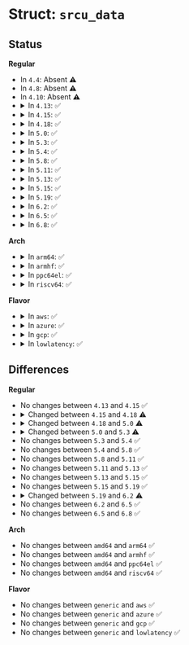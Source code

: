# Struct: <code>srcu_data</code>

## Status
<b>Regular</b>
<ul>
<li>
In <code>4.4</code>: Absent ⚠️
</li>
<li>
In <code>4.8</code>: Absent ⚠️
</li>
<li>
In <code>4.10</code>: Absent ⚠️
</li>
<li>
<details>
<summary>In <code>4.13</code>: ✅</summary>

```c
struct srcu_data {
    long unsigned int srcu_lock_count[2];
    long unsigned int srcu_unlock_count[2];
    raw_spinlock_t lock;
    struct rcu_segcblist srcu_cblist;
    long unsigned int srcu_gp_seq_needed;
    long unsigned int srcu_gp_seq_needed_exp;
    bool srcu_cblist_invoking;
    struct delayed_work work;
    struct callback_head srcu_barrier_head;
    struct srcu_node *mynode;
    long unsigned int grpmask;
    int cpu;
    struct srcu_struct *sp;
};
```
</details>
</li>
<li>
<details>
<summary>In <code>4.15</code>: ✅</summary>

```c
struct srcu_data {
    long unsigned int srcu_lock_count[2];
    long unsigned int srcu_unlock_count[2];
    raw_spinlock_t lock;
    struct rcu_segcblist srcu_cblist;
    long unsigned int srcu_gp_seq_needed;
    long unsigned int srcu_gp_seq_needed_exp;
    bool srcu_cblist_invoking;
    struct delayed_work work;
    struct callback_head srcu_barrier_head;
    struct srcu_node *mynode;
    long unsigned int grpmask;
    int cpu;
    struct srcu_struct *sp;
};
```
</details>
</li>
<li>
<details>
<summary>In <code>4.18</code>: ✅</summary>

```c
struct srcu_data {
    long unsigned int srcu_lock_count[2];
    long unsigned int srcu_unlock_count[2];
    spinlock_t lock;
    struct rcu_segcblist srcu_cblist;
    long unsigned int srcu_gp_seq_needed;
    long unsigned int srcu_gp_seq_needed_exp;
    bool srcu_cblist_invoking;
    struct delayed_work work;
    struct callback_head srcu_barrier_head;
    struct srcu_node *mynode;
    long unsigned int grpmask;
    int cpu;
    struct srcu_struct *sp;
};
```
</details>
</li>
<li>
<details>
<summary>In <code>5.0</code>: ✅</summary>

```c
struct srcu_data {
    long unsigned int srcu_lock_count[2];
    long unsigned int srcu_unlock_count[2];
    spinlock_t lock;
    struct rcu_segcblist srcu_cblist;
    long unsigned int srcu_gp_seq_needed;
    long unsigned int srcu_gp_seq_needed_exp;
    bool srcu_cblist_invoking;
    struct delayed_work work;
    struct callback_head srcu_barrier_head;
    struct srcu_node *mynode;
    long unsigned int grpmask;
    int cpu;
    struct srcu_struct *ssp;
};
```
</details>
</li>
<li>
<details>
<summary>In <code>5.3</code>: ✅</summary>

```c
struct srcu_data {
    long unsigned int srcu_lock_count[2];
    long unsigned int srcu_unlock_count[2];
    spinlock_t lock;
    struct rcu_segcblist srcu_cblist;
    long unsigned int srcu_gp_seq_needed;
    long unsigned int srcu_gp_seq_needed_exp;
    bool srcu_cblist_invoking;
    struct timer_list delay_work;
    struct work_struct work;
    struct callback_head srcu_barrier_head;
    struct srcu_node *mynode;
    long unsigned int grpmask;
    int cpu;
    struct srcu_struct *ssp;
};
```
</details>
</li>
<li>
<details>
<summary>In <code>5.4</code>: ✅</summary>

```c
struct srcu_data {
    long unsigned int srcu_lock_count[2];
    long unsigned int srcu_unlock_count[2];
    spinlock_t lock;
    struct rcu_segcblist srcu_cblist;
    long unsigned int srcu_gp_seq_needed;
    long unsigned int srcu_gp_seq_needed_exp;
    bool srcu_cblist_invoking;
    struct timer_list delay_work;
    struct work_struct work;
    struct callback_head srcu_barrier_head;
    struct srcu_node *mynode;
    long unsigned int grpmask;
    int cpu;
    struct srcu_struct *ssp;
};
```
</details>
</li>
<li>
<details>
<summary>In <code>5.8</code>: ✅</summary>

```c
struct srcu_data {
    long unsigned int srcu_lock_count[2];
    long unsigned int srcu_unlock_count[2];
    spinlock_t lock;
    struct rcu_segcblist srcu_cblist;
    long unsigned int srcu_gp_seq_needed;
    long unsigned int srcu_gp_seq_needed_exp;
    bool srcu_cblist_invoking;
    struct timer_list delay_work;
    struct work_struct work;
    struct callback_head srcu_barrier_head;
    struct srcu_node *mynode;
    long unsigned int grpmask;
    int cpu;
    struct srcu_struct *ssp;
};
```
</details>
</li>
<li>
<details>
<summary>In <code>5.11</code>: ✅</summary>

```c
struct srcu_data {
    long unsigned int srcu_lock_count[2];
    long unsigned int srcu_unlock_count[2];
    spinlock_t lock;
    struct rcu_segcblist srcu_cblist;
    long unsigned int srcu_gp_seq_needed;
    long unsigned int srcu_gp_seq_needed_exp;
    bool srcu_cblist_invoking;
    struct timer_list delay_work;
    struct work_struct work;
    struct callback_head srcu_barrier_head;
    struct srcu_node *mynode;
    long unsigned int grpmask;
    int cpu;
    struct srcu_struct *ssp;
};
```
</details>
</li>
<li>
<details>
<summary>In <code>5.13</code>: ✅</summary>

```c
struct srcu_data {
    long unsigned int srcu_lock_count[2];
    long unsigned int srcu_unlock_count[2];
    spinlock_t lock;
    struct rcu_segcblist srcu_cblist;
    long unsigned int srcu_gp_seq_needed;
    long unsigned int srcu_gp_seq_needed_exp;
    bool srcu_cblist_invoking;
    struct timer_list delay_work;
    struct work_struct work;
    struct callback_head srcu_barrier_head;
    struct srcu_node *mynode;
    long unsigned int grpmask;
    int cpu;
    struct srcu_struct *ssp;
};
```
</details>
</li>
<li>
<details>
<summary>In <code>5.15</code>: ✅</summary>

```c
struct srcu_data {
    long unsigned int srcu_lock_count[2];
    long unsigned int srcu_unlock_count[2];
    spinlock_t lock;
    struct rcu_segcblist srcu_cblist;
    long unsigned int srcu_gp_seq_needed;
    long unsigned int srcu_gp_seq_needed_exp;
    bool srcu_cblist_invoking;
    struct timer_list delay_work;
    struct work_struct work;
    struct callback_head srcu_barrier_head;
    struct srcu_node *mynode;
    long unsigned int grpmask;
    int cpu;
    struct srcu_struct *ssp;
};
```
</details>
</li>
<li>
<details>
<summary>In <code>5.19</code>: ✅</summary>

```c
struct srcu_data {
    long unsigned int srcu_lock_count[2];
    long unsigned int srcu_unlock_count[2];
    spinlock_t lock;
    struct rcu_segcblist srcu_cblist;
    long unsigned int srcu_gp_seq_needed;
    long unsigned int srcu_gp_seq_needed_exp;
    bool srcu_cblist_invoking;
    struct timer_list delay_work;
    struct work_struct work;
    struct callback_head srcu_barrier_head;
    struct srcu_node *mynode;
    long unsigned int grpmask;
    int cpu;
    struct srcu_struct *ssp;
};
```
</details>
</li>
<li>
<details>
<summary>In <code>6.2</code>: ✅</summary>

```c
struct srcu_data {
    atomic_long_t srcu_lock_count[2];
    atomic_long_t srcu_unlock_count[2];
    int srcu_nmi_safety;
    spinlock_t lock;
    struct rcu_segcblist srcu_cblist;
    long unsigned int srcu_gp_seq_needed;
    long unsigned int srcu_gp_seq_needed_exp;
    bool srcu_cblist_invoking;
    struct timer_list delay_work;
    struct work_struct work;
    struct callback_head srcu_barrier_head;
    struct srcu_node *mynode;
    long unsigned int grpmask;
    int cpu;
    struct srcu_struct *ssp;
};
```
</details>
</li>
<li>
<details>
<summary>In <code>6.5</code>: ✅</summary>

```c
struct srcu_data {
    atomic_long_t srcu_lock_count[2];
    atomic_long_t srcu_unlock_count[2];
    int srcu_nmi_safety;
    spinlock_t lock;
    struct rcu_segcblist srcu_cblist;
    long unsigned int srcu_gp_seq_needed;
    long unsigned int srcu_gp_seq_needed_exp;
    bool srcu_cblist_invoking;
    struct timer_list delay_work;
    struct work_struct work;
    struct callback_head srcu_barrier_head;
    struct srcu_node *mynode;
    long unsigned int grpmask;
    int cpu;
    struct srcu_struct *ssp;
};
```
</details>
</li>
<li>
<details>
<summary>In <code>6.8</code>: ✅</summary>

```c
struct srcu_data {
    atomic_long_t srcu_lock_count[2];
    atomic_long_t srcu_unlock_count[2];
    int srcu_nmi_safety;
    spinlock_t lock;
    struct rcu_segcblist srcu_cblist;
    long unsigned int srcu_gp_seq_needed;
    long unsigned int srcu_gp_seq_needed_exp;
    bool srcu_cblist_invoking;
    struct timer_list delay_work;
    struct work_struct work;
    struct callback_head srcu_barrier_head;
    struct srcu_node *mynode;
    long unsigned int grpmask;
    int cpu;
    struct srcu_struct *ssp;
};
```
</details>
</li>
</ul>
<b>Arch</b>
<ul>
<li>
<details>
<summary>In <code>arm64</code>: ✅</summary>

```c
struct srcu_data {
    long unsigned int srcu_lock_count[2];
    long unsigned int srcu_unlock_count[2];
    spinlock_t lock;
    struct rcu_segcblist srcu_cblist;
    long unsigned int srcu_gp_seq_needed;
    long unsigned int srcu_gp_seq_needed_exp;
    bool srcu_cblist_invoking;
    struct timer_list delay_work;
    struct work_struct work;
    struct callback_head srcu_barrier_head;
    struct srcu_node *mynode;
    long unsigned int grpmask;
    int cpu;
    struct srcu_struct *ssp;
};
```
</details>
</li>
<li>
<details>
<summary>In <code>armhf</code>: ✅</summary>

```c
struct srcu_data {
    long unsigned int srcu_lock_count[2];
    long unsigned int srcu_unlock_count[2];
    spinlock_t lock;
    struct rcu_segcblist srcu_cblist;
    long unsigned int srcu_gp_seq_needed;
    long unsigned int srcu_gp_seq_needed_exp;
    bool srcu_cblist_invoking;
    struct timer_list delay_work;
    struct work_struct work;
    struct callback_head srcu_barrier_head;
    struct srcu_node *mynode;
    long unsigned int grpmask;
    int cpu;
    struct srcu_struct *ssp;
};
```
</details>
</li>
<li>
<details>
<summary>In <code>ppc64el</code>: ✅</summary>

```c
struct srcu_data {
    long unsigned int srcu_lock_count[2];
    long unsigned int srcu_unlock_count[2];
    spinlock_t lock;
    struct rcu_segcblist srcu_cblist;
    long unsigned int srcu_gp_seq_needed;
    long unsigned int srcu_gp_seq_needed_exp;
    bool srcu_cblist_invoking;
    struct timer_list delay_work;
    struct work_struct work;
    struct callback_head srcu_barrier_head;
    struct srcu_node *mynode;
    long unsigned int grpmask;
    int cpu;
    struct srcu_struct *ssp;
};
```
</details>
</li>
<li>
<details>
<summary>In <code>riscv64</code>: ✅</summary>

```c
struct srcu_data {
    long unsigned int srcu_lock_count[2];
    long unsigned int srcu_unlock_count[2];
    spinlock_t lock;
    struct rcu_segcblist srcu_cblist;
    long unsigned int srcu_gp_seq_needed;
    long unsigned int srcu_gp_seq_needed_exp;
    bool srcu_cblist_invoking;
    struct timer_list delay_work;
    struct work_struct work;
    struct callback_head srcu_barrier_head;
    struct srcu_node *mynode;
    long unsigned int grpmask;
    int cpu;
    struct srcu_struct *ssp;
};
```
</details>
</li>
</ul>
<b>Flavor</b>
<ul>
<li>
<details>
<summary>In <code>aws</code>: ✅</summary>

```c
struct srcu_data {
    long unsigned int srcu_lock_count[2];
    long unsigned int srcu_unlock_count[2];
    spinlock_t lock;
    struct rcu_segcblist srcu_cblist;
    long unsigned int srcu_gp_seq_needed;
    long unsigned int srcu_gp_seq_needed_exp;
    bool srcu_cblist_invoking;
    struct timer_list delay_work;
    struct work_struct work;
    struct callback_head srcu_barrier_head;
    struct srcu_node *mynode;
    long unsigned int grpmask;
    int cpu;
    struct srcu_struct *ssp;
};
```
</details>
</li>
<li>
<details>
<summary>In <code>azure</code>: ✅</summary>

```c
struct srcu_data {
    long unsigned int srcu_lock_count[2];
    long unsigned int srcu_unlock_count[2];
    spinlock_t lock;
    struct rcu_segcblist srcu_cblist;
    long unsigned int srcu_gp_seq_needed;
    long unsigned int srcu_gp_seq_needed_exp;
    bool srcu_cblist_invoking;
    struct timer_list delay_work;
    struct work_struct work;
    struct callback_head srcu_barrier_head;
    struct srcu_node *mynode;
    long unsigned int grpmask;
    int cpu;
    struct srcu_struct *ssp;
};
```
</details>
</li>
<li>
<details>
<summary>In <code>gcp</code>: ✅</summary>

```c
struct srcu_data {
    long unsigned int srcu_lock_count[2];
    long unsigned int srcu_unlock_count[2];
    spinlock_t lock;
    struct rcu_segcblist srcu_cblist;
    long unsigned int srcu_gp_seq_needed;
    long unsigned int srcu_gp_seq_needed_exp;
    bool srcu_cblist_invoking;
    struct timer_list delay_work;
    struct work_struct work;
    struct callback_head srcu_barrier_head;
    struct srcu_node *mynode;
    long unsigned int grpmask;
    int cpu;
    struct srcu_struct *ssp;
};
```
</details>
</li>
<li>
<details>
<summary>In <code>lowlatency</code>: ✅</summary>

```c
struct srcu_data {
    long unsigned int srcu_lock_count[2];
    long unsigned int srcu_unlock_count[2];
    spinlock_t lock;
    struct rcu_segcblist srcu_cblist;
    long unsigned int srcu_gp_seq_needed;
    long unsigned int srcu_gp_seq_needed_exp;
    bool srcu_cblist_invoking;
    struct timer_list delay_work;
    struct work_struct work;
    struct callback_head srcu_barrier_head;
    struct srcu_node *mynode;
    long unsigned int grpmask;
    int cpu;
    struct srcu_struct *ssp;
};
```
</details>
</li>
</ul>

## Differences
<b>Regular</b>
<ul>
<li>
No changes between <code>4.13</code> and <code>4.15</code> ✅
</li>
<li>
<details>
<summary>Changed between <code>4.15</code> and <code>4.18</code> ⚠️</summary>
<ul>
<li>
<b>Field type changed. </b>
<code>raw_spinlock_t lock</code> ➡️ <code>spinlock_t lock</code>
</li>
</ul>
</details>
</li>
<li>
<details>
<summary>Changed between <code>4.18</code> and <code>5.0</code> ⚠️</summary>
<ul>
<li>
<b>Field added. </b>
<code>struct srcu_struct *ssp</code>
</li>
<li>
<b>Field removed. </b>
<code>struct srcu_struct *sp</code>
</li>
</ul>
</details>
</li>
<li>
<details>
<summary>Changed between <code>5.0</code> and <code>5.3</code> ⚠️</summary>
<ul>
<li>
<b>Field added. </b>
<code>struct timer_list delay_work</code>
</li>
<li>
<b>Field type changed. </b>
<code>struct delayed_work work</code> ➡️ <code>struct work_struct work</code>
</li>
</ul>
</details>
</li>
<li>
No changes between <code>5.3</code> and <code>5.4</code> ✅
</li>
<li>
No changes between <code>5.4</code> and <code>5.8</code> ✅
</li>
<li>
No changes between <code>5.8</code> and <code>5.11</code> ✅
</li>
<li>
No changes between <code>5.11</code> and <code>5.13</code> ✅
</li>
<li>
No changes between <code>5.13</code> and <code>5.15</code> ✅
</li>
<li>
No changes between <code>5.15</code> and <code>5.19</code> ✅
</li>
<li>
<details>
<summary>Changed between <code>5.19</code> and <code>6.2</code> ⚠️</summary>
<ul>
<li>
<b>Field added. </b>
<code>int srcu_nmi_safety</code>
</li>
<li>
<b>Field type changed. </b>
<code>long unsigned int srcu_lock_count[2]</code> ➡️ <code>atomic_long_t srcu_lock_count[2]</code>
</li>
<li>
<b>Field type changed. </b>
<code>long unsigned int srcu_unlock_count[2]</code> ➡️ <code>atomic_long_t srcu_unlock_count[2]</code>
</li>
</ul>
</details>
</li>
<li>
No changes between <code>6.2</code> and <code>6.5</code> ✅
</li>
<li>
No changes between <code>6.5</code> and <code>6.8</code> ✅
</li>
</ul>
<b>Arch</b>
<ul>
<li>
No changes between <code>amd64</code> and <code>arm64</code> ✅
</li>
<li>
No changes between <code>amd64</code> and <code>armhf</code> ✅
</li>
<li>
No changes between <code>amd64</code> and <code>ppc64el</code> ✅
</li>
<li>
No changes between <code>amd64</code> and <code>riscv64</code> ✅
</li>
</ul>
<b>Flavor</b>
<ul>
<li>
No changes between <code>generic</code> and <code>aws</code> ✅
</li>
<li>
No changes between <code>generic</code> and <code>azure</code> ✅
</li>
<li>
No changes between <code>generic</code> and <code>gcp</code> ✅
</li>
<li>
No changes between <code>generic</code> and <code>lowlatency</code> ✅
</li>
</ul>
